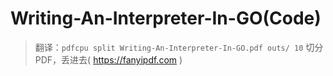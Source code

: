 # Writing-An-Interpreter-In-GO(Code)
> 翻译：`pdfcpu split Writing-An-Interpreter-In-GO.pdf outs/ 10` 切分PDF，丢进去( https://fanyipdf.com )

